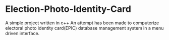 # Election-Photo-Identity-Card
A simple project written in c++
An attempt has been made to computerize electoral photo identity card(EPIC) database management system in a menu driven interface.
